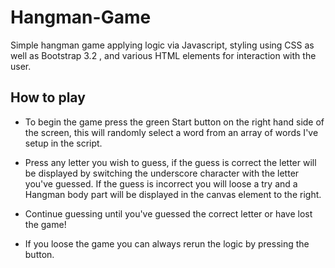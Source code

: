 # Hangman-Game

Simple hangman game applying logic via Javascript, styling using CSS as well as Bootstrap 3.2 , and various HTML elements for interaction with the user.

## How to play

- To begin the game press the green Start button on the right hand side of the screen, this will randomly select a word from an array of words I've setup in the script.

- Press any letter you wish to guess, if the guess is correct the letter will be displayed by switching the underscore character with the letter you've guessed. If the guess is incorrect you will loose a try and a Hangman body part will be displayed in the canvas element to the right.

- Continue guessing until you've guessed the correct letter or have lost the game!

- If you loose the game you can always rerun the logic by pressing the button.
